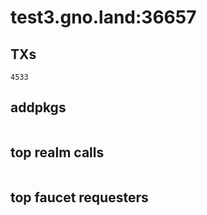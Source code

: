 # test3.gno.land:36657

## TXs
```
4533
```

## addpkgs
```
```

## top realm calls
```
```

## top faucet requesters
```
```


